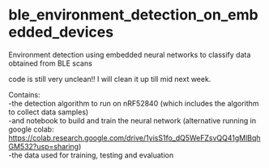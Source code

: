 # ble_environment_detection_on_embedded_devices
Environment detection using embedded neural networks to classify data obtained from BLE scans


code is still very unclean!!
I will clean it up till mid next week. 


Contains: <br>
-the detection algorithm to run on nRF52840 (which includes the algorithm to collect data samples)<br>
-and notebook to build and train the neural network
(alternative running in google colab: https://colab.research.google.com/drive/1yisS1fo_dQ5WeFZsvQQ41gMlBqhGM532?usp=sharing)<br>
-the data used for training, testing and evaluation
